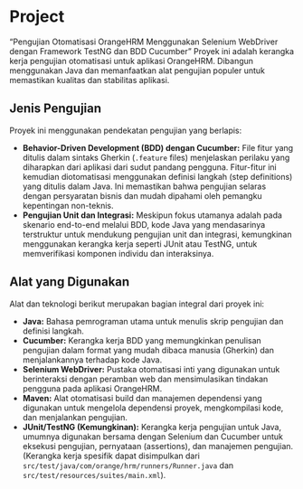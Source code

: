 # Project

“Pengujian Otomatisasi OrangeHRM Menggunakan Selenium WebDriver dengan Framework TestNG dan BDD Cucumber”
Proyek ini adalah kerangka kerja pengujian otomatisasi untuk aplikasi OrangeHRM. Dibangun menggunakan Java dan memanfaatkan alat pengujian populer untuk memastikan kualitas dan stabilitas aplikasi.

## Jenis Pengujian

Proyek ini menggunakan pendekatan pengujian yang berlapis:

*   **Behavior-Driven Development (BDD) dengan Cucumber:** File fitur yang ditulis dalam sintaks Gherkin (`.feature` files) menjelaskan perilaku yang diharapkan dari aplikasi dari sudut pandang pengguna. Fitur-fitur ini kemudian diotomatisasi menggunakan definisi langkah (step definitions) yang ditulis dalam Java. Ini memastikan bahwa pengujian selaras dengan persyaratan bisnis dan mudah dipahami oleh pemangku kepentingan non-teknis.
*   **Pengujian Unit dan Integrasi:** Meskipun fokus utamanya adalah pada skenario end-to-end melalui BDD, kode Java yang mendasarinya terstruktur untuk mendukung pengujian unit dan integrasi, kemungkinan menggunakan kerangka kerja seperti JUnit atau TestNG, untuk memverifikasi komponen individu dan interaksinya.

## Alat yang Digunakan

Alat dan teknologi berikut merupakan bagian integral dari proyek ini:

*   **Java:** Bahasa pemrograman utama untuk menulis skrip pengujian dan definisi langkah.
*   **Cucumber:** Kerangka kerja BDD yang memungkinkan penulisan pengujian dalam format yang mudah dibaca manusia (Gherkin) dan menjalankannya terhadap kode Java.
*   **Selenium WebDriver:** Pustaka otomatisasi inti yang digunakan untuk berinteraksi dengan peramban web dan mensimulasikan tindakan pengguna pada aplikasi OrangeHRM.
*   **Maven:** Alat otomatisasi build dan manajemen dependensi yang digunakan untuk mengelola dependensi proyek, mengkompilasi kode, dan menjalankan pengujian.
*   **JUnit/TestNG (Kemungkinan):** Kerangka kerja pengujian untuk Java, umumnya digunakan bersama dengan Selenium dan Cucumber untuk eksekusi pengujian, pernyataan (assertions), dan manajemen pengujian. (Kerangka kerja spesifik dapat disimpulkan dari `src/test/java/com/orange/hrm/runners/Runner.java` dan `src/test/resources/suites/main.xml`).
